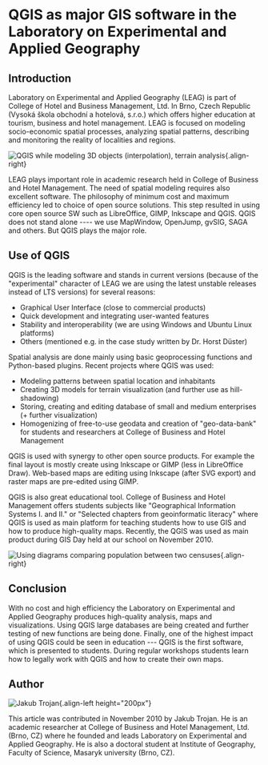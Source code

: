 # QGIS as major GIS software in the Laboratory on Experimental and Applied Geography

## Introduction

Laboratory on Experimental and Applied Geography (LEAG) is part of
College of Hotel and Business Management, Ltd. In Brno, Czech Republic
(Vysoká škola obchodní a hotelová, s.r.o.) which offers higher education
at tourism, business and hotel management. LEAG is focused on modeling
socio-economic spatial processes, analyzing spatial patterns, describing
and monitoring the reality of localities and regions.

![QGIS while modeling 3D objects (interpolation), terrain
analysis](./images/czech_brno1.jpg){.align-right}

LEAG plays important role in academic research held in College of
Business and Hotel Management. The need of spatial modeling requires
also excellent software. The philosophy of minimum cost and maximum
efficiency led to choice of open source solutions. This step resulted in
using core open source SW such as LibreOffice, GIMP, Inkscape and QGIS.
QGIS does not stand alone --\-- we use MapWindow, OpenJump, gvSIG, SAGA
and others. But QGIS plays the major role.

## Use of QGIS

QGIS is the leading software and stands in current versions (because of
the "experimental" character of LEAG we are using the latest unstable
releases instead of LTS versions) for several reasons:

-   Graphical User Interface (close to commercial products)
-   Quick development and integrating user-wanted features
-   Stability and interoperability (we are using Windows and Ubuntu
    Linux platforms)
-   Others (mentioned e.g. in the case study written by Dr. Horst
    Düster)

Spatial analysis are done mainly using basic geoprocessing functions and
Python-based plugins. Recent projects where QGIS was used:

-   Modeling patterns between spatial location and inhabitants
-   Creating 3D models for terrain visualization (and further use as
    hill-shadowing)
-   Storing, creating and editing database of small and medium
    enterprises (+ further visualization)
-   Homogenizing of free-to-use geodata and creation of "geo-data-bank"
    for students and researchers at College of Business and Hotel
    Management

QGIS is used with synergy to other open source products. For example the
final layout is mostly create using Inkscape or GIMP (less in
LibreOffice Draw). Web-based maps are editing using Inkscape (after SVG
export) and raster maps are pre-edited using GIMP.

QGIS is also great educational tool. College of Business and Hotel
Management offers students subjects like "Geographical Information
Systems I. and II." or "Selected chapters from geoinformatic literacy"
where QGIS is used as main platform for teaching students how to use GIS
and how to produce high-quality maps. Recently, the QGIS was used as
main product during GIS Day held at our school on November 2010.

![Using diagrams comparing population between two
censuses](./images/czech_brno2.jpg){.align-right}

## Conclusion

With no cost and high efficiency the Laboratory on Experimental and
Applied Geography produces high-quality analysis, maps and
visualizations. Using QGIS large databases are being created and further
testing of new functions are being done. Finally, one of the highest
impact of using QGIS could be seen in education \-\-- QGIS is the first
software, which is presented to students. During regular workshops
students learn how to legally work with QGIS and how to create their own
maps.

## Author

![Jakub Trojan](./images/czech_brnoaut.jpg){.align-left height="200px"}

This article was contributed in November 2010 by Jakub Trojan. He is an
academic researcher at College of Business and Hotel Management, Ltd.
(Brno, CZ) where he founded and leads Laboratory on Experimental and
Applied Geography. He is also a doctoral student at Institute of
Geography, Faculty of Science, Masaryk university (Brno, CZ).
